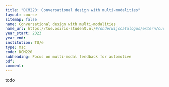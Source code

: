 ```yaml
---
title: "DCM220: Conversational design with multi-modalities"
layout: course
sitemap: false
name: Conversational design with multi-modalities
name_url: https://tue.osiris-student.nl/#/onderwijscatalogus/extern/cursus?cursuscode=DCM220&collegejaar=2022
year_start: 2023
year_end: 
institution: TU/e
type: msc
code: DCM220
subheading: Focus on multi-modal feedback for automotive
pdf:
comment:
---
```

todo

